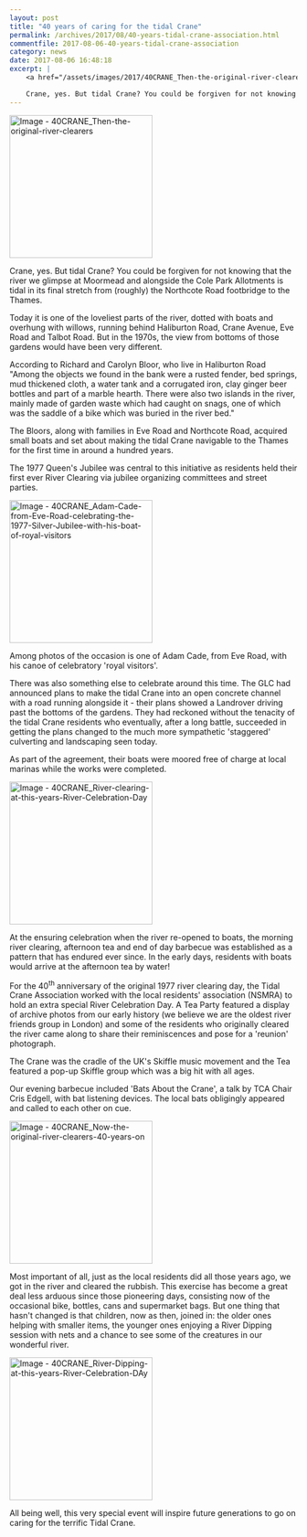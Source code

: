 ```yaml
---
layout: post
title: "40 years of caring for the tidal Crane"
permalink: /archives/2017/08/40-years-tidal-crane-association.html
commentfile: 2017-08-06-40-years-tidal-crane-association
category: news
date: 2017-08-06 16:48:18
excerpt: |
    <a href="/assets/images/2017/40CRANE_Then-the-original-river-clearers.jpg" title="Click for a larger image"><img src="/assets/images/2017/40CRANE_Then-the-original-river-clearers-thumb.jpg" width="150" alt="Image - 40CRANE_Then-the-original-river-clearers"  class="photo right"/></a>

    Crane, yes. But tidal Crane? You could be forgiven for not knowing that the river we glimpse at Moormead and alongside the Cole Park Allotments is tidal in its final stretch from (roughly) the Northcote Road footbridge to the Thames.
---
```


<a href="/assets/images/2017/40CRANE_Then-the-original-river-clearers.jpg" title="Click for a larger image"><img src="/assets/images/2017/40CRANE_Then-the-original-river-clearers-thumb.jpg" width="250" alt="Image - 40CRANE_Then-the-original-river-clearers"  class="photo right"/></a>

Crane, yes. But tidal Crane? You could be forgiven for not knowing that the river we glimpse at Moormead and alongside the Cole Park Allotments is tidal in its final stretch from (roughly) the Northcote Road footbridge to the Thames.

Today it is one of the loveliest parts of the river, dotted with boats and overhung with willows, running behind Haliburton Road, Crane Avenue, Eve Road and Talbot Road. But in the 1970s, the view from bottoms of those gardens would have been very different.

According to Richard and Carolyn Bloor, who live in Haliburton Road "Among the objects we found in the bank were a rusted fender, bed springs, mud thickened cloth, a water tank and a corrugated iron, clay ginger beer bottles and part of a marble hearth. There were also two islands in the river, mainly made of garden waste which had caught on snags, one of which was the saddle of a bike which was buried in the river bed."

The Bloors, along with families in Eve Road and Northcote Road, acquired small boats and set about making the tidal Crane navigable to the Thames for the first time in around a hundred years.

The 1977 Queen's Jubilee was central to this initiative as residents held their first ever River Clearing via jubilee organizing committees and street parties.

<a href="/assets/images/2017/40CRANE_Adam-Cade-from-Eve-Road-celebrating-the-1977-Silver-Jubilee-with-his-boat-of-royal-visitors.jpg" title="Click for a larger image"><img src="/assets/images/2017/40CRANE_Adam-Cade-from-Eve-Road-celebrating-the-1977-Silver-Jubilee-with-his-boat-of-royal-visitors-thumb.jpg" width="250" alt="Image - 40CRANE_Adam-Cade-from-Eve-Road-celebrating-the-1977-Silver-Jubilee-with-his-boat-of-royal-visitors"  class="photo right"/></a>

Among photos of the occasion is one of Adam Cade, from Eve Road, with his canoe of celebratory 'royal visitors'.

There was also something else to celebrate around this time. The GLC had announced plans to make the tidal Crane into an open concrete channel with a road running alongside it - their plans showed a Landrover driving past the bottoms of the gardens. They had reckoned without the tenacity of the tidal Crane residents who eventually, after a long battle, succeeded in getting the plans changed to the much more sympathetic 'staggered' culverting and landscaping seen today.

As part of the agreement, their boats were moored free of charge at local marinas while the works were completed.

<a href="/assets/images/2017/40CRANE_River-clearing-at-this-years-River-Celebration-Day.jpg" title="Click for a larger image"><img src="/assets/images/2017/40CRANE_River-clearing-at-this-years-River-Celebration-Day-thumb.jpg" width="250" alt="Image - 40CRANE_River-clearing-at-this-years-River-Celebration-Day"  class="photo right"/></a>

At the ensuring celebration when the river re-opened to boats, the morning river clearing, afternoon tea and end of day barbecue was established as a pattern that has endured ever since. In the early days, residents with boats would arrive at the afternoon tea by water!

For the 40<sup>th</sup> anniversary of the original 1977 river clearing day, the Tidal Crane Association worked with the local residents' association (NSMRA) to hold an extra special River Celebration Day. A Tea Party featured a display of archive photos from our early history (we believe we are the oldest river friends group in London) and some of the residents who originally cleared the river came along to share their reminiscences and pose for a 'reunion' photograph.

The Crane was the cradle of the UK's Skiffle music movement and the Tea featured a pop-up Skiffle group which was a big hit with all ages.

Our evening barbecue included 'Bats About the Crane', a talk by TCA Chair Cris Edgell, with bat listening devices. The local bats obligingly appeared and called to each other on cue.

<a href="/assets/images/2017/40CRANE_Now-the-original-river-clearers-40-years-on.JPG" title="Click for a larger image"><img src="/assets/images/2017/40CRANE_Now-the-original-river-clearers-40-years-on-thumb.JPG" width="250" alt="Image - 40CRANE_Now-the-original-river-clearers-40-years-on"  class="photo right"/></a>

Most important of all, just as the local residents did all those years ago, we got in the river and cleared the rubbish. This exercise has become a great deal less arduous since those pioneering days, consisting now of the occasional bike, bottles, cans and supermarket bags. But one thing that hasn't changed is that children, now as then, joined in: the older ones helping with smaller items, the younger ones enjoying a River Dipping session with nets and a chance to see some of the creatures in our wonderful river.

<a href="/assets/images/2017/40CRANE_River-Dipping-at-this-years-River-Celebration-DAy.jpg" title="Click for a larger image"><img src="/assets/images/2017/40CRANE_River-Dipping-at-this-years-River-Celebration-DAy-thumb.jpg" width="250" alt="Image - 40CRANE_River-Dipping-at-this-years-River-Celebration-DAy"  class="photo right"/></a>

All being well, this very special event will inspire future generations to go on caring for the terrific Tidal Crane.
